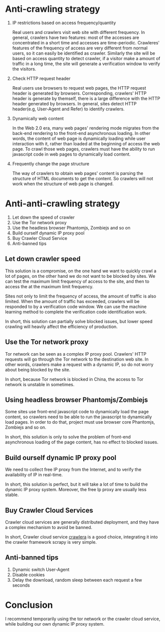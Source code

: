 # Anti-crawling strategy

1. IP restrictions based on access frequency/quantity

	Real users and crawlers visit web site with different frequency. In general, crawlers have two features: most of the accesses are concentrated in a short time and accesses are time-periodic. Crawleres' features of the frequency of access are very different from normal users, so it can easily be identified as crawler. Similarly the site will be based on access quantity to detect crawler, if a visitor make a amount of traffic in a long time, the site will generate a verification window to verify the visitors.

2. Check HTTP request header

	Real users use browsers to request web pages, the HTTP request header is generated by browsers. Corresponding, crawlers' HTTP header is generate by themself, there is a large difference with the HTTP header generated by browsers. In general, sites detect HTTP header(e.g, User-Agent and Refer) to identify crawlers.

3. Dynamically web content

	In the Web 2.0 era, many web pages' rendering mode migrates from the back-end rendering to the front-end asynchronous loading. In other words, the content of web page is dynamically loading while user interaction with it, rather than loaded at the beginning of access the web page. To crawl those web pages, crawlers must have the ability to run javascript code in web pages to dynamically load content.

4. Frequently change the page structure

	The way of crawlers to obtain web pages' content is parsing the structure of HTML documents to get the content. So crawlers will not work when the structure of web page is changed.

# Anti-anti-crawling strategy

1. Let down the speed of crawler
2. Use the Tor network proxy
3. Use the headless browser Phantomjs, Zombiejs and so on
4. Build ourself dynamic IP proxy pool
5. Buy Crawler Cloud Service
6. Anti-banned tips

## Let down crawler speed

This solution is a compromise, on the one hand we want to quickly crawl a lot of pages, on the other hand we do not want to be blocked by sites. We can test the maximum limit  frequency of access to the site, and then to access the at the maximum limit frequency.

Sites not only to limit the frequency of access, the amount of traffic is also limited. When the amount of traffic has exceeded, crawlers will be responded to by a verification code window. We can use the machine learning method to complete the verification code identification work.

In short, this solution can partially solve blocked issues, but lower speed crawling will heavily affect the efficiency of production.

## Use the Tor network proxy

Tor network can be seen as a complex IP proxy pool. Crawlers' HTTP requests will go through the Tor network to the destination web site. In other words, crawlers make a request with a dynamic IP, so do not worry about being blocked by the site. 

In short, because Tor network is blocked in China, the access to Tor network is unstable in sometimes.

## Using headless browser Phantomjs/Zombiejs

Some sites use front-end javascript code to dynamically load the page content, so crawlers need to be able to run the javascript to dynamically load pages. In order to do that, project must use browser core Phantomjs, Zombiejs and so on.

In short, this solution is only to solve the problem of front-end asynchronous loading of the page content, has no effect to blocked issues.

## Build ourself dynamic IP proxy pool

We need to collect free IP proxy from the Internet, and  to verify the availability of IP in real-time.

In short, this solution is perfect, but it will take a lot of time to build the dynamic IP proxy system. Moreover, the free Ip proxy are usually less stable.

## Buy Crawler Cloud Services

Crawler cloud services are generally distributed deployment, and they have a complex mechanism to avoid be banned.

In short, Crawler cloud service [crawlera](https://crawlera.com/) is a good choice, integrating it into the crawler framework scrapy is very simple.

## Anti-banned tips

1. Dynamic switch User-Agent
2. Disable cookies
3. Delay the download, random sleep between each request a few seconds

# Conclusion

I recommend temporarily using the tor network or the crawler cloud service, while building our own dynamic IP proxy system.